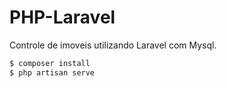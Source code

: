# PHP-Laravel
Controle de imoveis utilizando Laravel com Mysql.
```sh
$ composer install
$ php artisan serve 
```
